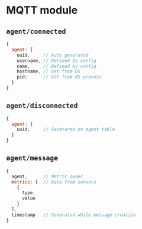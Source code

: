 # MQTT module

## `agent/connected`

```js
{
  agent: {
    uuid,     // Auto generated
    username, // Defined by config
    name,     // Defined by config
    hostname, // Get from OS
    pid;      // Get from OS process
  }
}
```

## `agent/disconnected`

```js
{
  agent: {
    uuid;     // Genetared on agent table
  }
}
```

## `agent/message`

```js
{
  agent,      // Metric owner
  metrics: [  // Data from sensors
    {
      type,
      value
    }
  ],
  timestamp   // Generated while message creation
}
```
